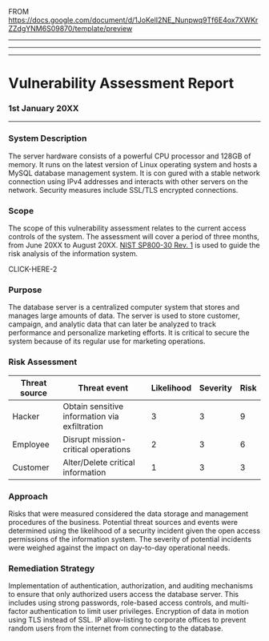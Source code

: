 FROM https://docs.google.com/document/d/1JoKelI2NE_Nunpwq9Tf6E4ox7XWKrZZdgYNM6S09870/template/preview

---------------------------
---------------------------
---------------------------


# Vulnerability Assessment Report
### 1st January 20XX
------------------------------------------------------

### System Description
The server hardware consists of a powerful CPU processor and 128GB of memory. It runs on
the latest version of Linux operating system and hosts a MySQL database management system.
It is con
gured with a stable network connection using IPv4 addresses and interacts with other
servers on the network. Security measures include SSL/TLS encrypted connections.

### Scope
The scope of this vulnerability assessment relates to the current access controls of the system.
The assessment will cover a period of three months, from June 20XX to August 20XX.  [NIST SP800-30 Rev. 1](./nist-sp-800-30.md)  is used to guide the risk analysis of the information system.

CLICK-HERE-2

### Purpose
The database server is a centralized computer system that stores and manages large amounts
of data. The server is used to store customer, campaign, and analytic data that can later be
analyzed to track performance and personalize marketing efforts. It is critical to secure the
system because of its regular use for marketing operations.

### Risk Assessment

|Threat source|Threat event                                 |Likelihood|Severity|Risk|
|-------------|---------------------------------------------|----------|--------|----|
|Hacker       |Obtain sensitive information via exfiltration|3         |3       |9   |
|Employee     |Disrupt mission-critical operations          |2         |3       |6   |
|Customer     |Alter/Delete critical information            |1         |3       |3   |

### Approach
Risks that were measured considered the data storage and management procedures of the
business. Potential threat sources and events were determined using the likelihood of a
security incident given the open access permissions of the information system. The severity of
potential incidents were weighed against the impact on day-to-day operational needs.

### Remediation Strategy
Implementation of authentication, authorization, and auditing mechanisms to ensure that only
authorized users access the database server. This includes using strong passwords, role-based
access controls, and multi-factor authentication to limit user privileges. Encryption of data in
motion using TLS instead of SSL. IP allow-listing to corporate offices to prevent random users
from the internet from connecting to the database.


